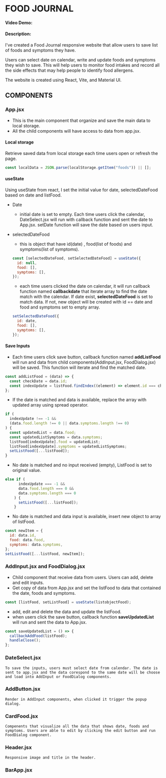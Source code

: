 # FOOD JOURNAL

#### Video Demo: <URL HERE>

#### Description:

I've created a Food Journal responsive website that allow users to save list of foods and symptoms they have.

Users can select date on calendar, write and update foods and symptoms they wish to save. This will help users to monitor food intakes and record all the side effects that may help people to identify food allergens.

The website is created using React, Vite, and Material UI.

## COMPONENTS

### App.jsx

- This is the main component that organize and save the main data to local storage.
- All the child components will have access to data from app.jsx.

#### Local storage

Retrieve saved data from local storage each time users open or refresh the page.

```jsx
const localData = JSON.parse(localStorage.getItem("foods")) || [];
```

#### useState

Using useState from react, I set the initial value for date, selectedDateFood based on date and listFood.

- Date
  - initial date is set to empty. Each time users click the calendar, DateSelect.jsx will run with callback function and sent the date to App.jsx. setDate function will save the date based on users input.
- selectedDateFood

  - this is object that have id(date) , food(list of foods) and symptoms(list of symptoms).

  ```jsx
  const [selectedDateFood, setSelectedDateFood] = useState({
    id: null,
    food: [],
    symptoms: [],
  });
  ```

  - each time users clicked the date on calendar, it will run callback function named **callbackdate** that iterate array to find the date match with the calendar. If date exist, **selectedDateFood** is set to match data. If not, new object will be created with id == date and food and symptoms set to empty array.

  ```jsx
  setSelectedDateFood({
    id: date,
    food: [],
    symptoms: [],
  });
  ```

#### Save Inputs

- Each time users click save button, callback function named **addListFood** will run and data from child components(AddInput.jsx, FoodDialog.jsx) will be saved. This function will iterate and find the matched date.

```jsx
const addListFood = (data) => {
  const checkDate = data.id;
  const indexUpdate = listFood.findIndex((element) => element.id === checkDate);
};
```

- If the date is matched and data is available, replace the array with updated array using spread operator.

```jsx
if (
  indexUpdate !== -1 &&
  (data.food.length !== 0 || data.symptoms.length !== 0)
) {
  const updatedList = data.food;
  const updatedListSymptoms = data.symptoms;
  listFood[indexUpdate].food = updatedList;
  listFood[indexUpdate].symptoms = updatedListSymptoms;
  setListFood([...listFood]);
}
```

- No date is matched and no input received (empty), ListFood is set to original value.

```jsx
else if (
      indexUpdate === -1 &&
      data.food.length === 0 &&
      data.symptoms.length === 0
    ) {
      setListFood([...listFood]);
    }
```

- No date is matched and data input is available, insert new object to array of listFood.

```jsx
const newItem = {
  id: data.id,
  food: data.food,
  symptoms: data.symptoms,
};
setListFood([...listFood, newItem]);
```

### AddInput.jsx and FoodDialog.jsx

- Child component that receive data from users. Users can add, delete and edit inputs.
- Get copy of data from App.jsx and set the listFood to data that contained the date, foods and symptoms.

```jsx
const [listFood, setListFood] = useState(listobjectFood);
```

- add, edit and delete the data and update the listFood.
- when users click the save button, callback function **saveUpdatedList** will run and sent the data to App.jsx.

```jsx
const saveUpdatedList = () => {
  callbackAddFood(listFood);
  handleClose();
};
```

### DateSelect.jsx

    To save the inputs, users must select date from calendar. The date is sent to app.jsx and the data corespond to the same date will be choose and load into AddInput or FoodDialog components.

### AddButton.jsx

    Render in AddInput components, when clicked it trigger the popup dialog.

### CardFood.jsx

    Compenents that visualize all the data that shows date, foods and symptoms. Users are able to edit by clicking the edit button and run FoodDialog component.

### Header.jsx

    Responsive image and title in the header.

### BarApp.jsx
